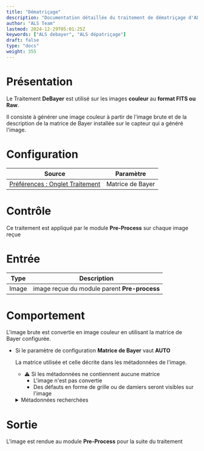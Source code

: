 ```yaml
---
title: "Dématriçage"
description: "Documentation détaillée du traitement de dématriçage d'ALS"
author: "ALS Team"
lastmod: 2024-12-29T05:01:25Z
keywords: ["ALS debayer", "ALS dépatriçage"]
draft: false
type: "docs"
weight: 355
---
```


# Présentation

Le Traitement **DeBayer** est utilisé sur les images **couleur** au **format FITS ou Raw**.

Il consiste à générer une image couleur à partir de l'image brute et de la description de la matrice de Bayer
installée sur le capteur qui a généré l'image.

# Configuration

| Source                                                                         | Paramètre                |
|--------------------------------------------------------------------------------|--------------------------|
| [Préférences : Onglet Traitement](../../../preferences/processing/#demosaic) | Matrice de Bayer |  

# Contrôle

Ce traitement est appliqué par le module **Pre-Process** sur chaque image reçue

# Entrée

| Type  | Description                                  |
|-------|----------------------------------------------|
| Image | image reçue du module parent **Pre-process** |


# Comportement

L'image brute est convertie en image couleur en utilisant la matrice de Bayer configurée.

- Si le paramètre de configuration **Matrice de Bayer** vaut **AUTO**

  La matrice utilisée et celle décrite dans les métadonnées de l'image.
  - ⚠️ Si les métadonnées ne contiennent aucune matrice
    - L'image n'est pas convertie
    - Des défauts en forme de grille ou de damiers seront visibles sur l'image

  <details>
  <summary>Métadonnées recherchées</summary>

  - Image au format FITS : entête FITS **BAYERPAT**
  - Image au format Raw : entête Exif standard
  </details>


# Sortie

L'image est rendue au module **Pre-Process** pour la suite du traitement
